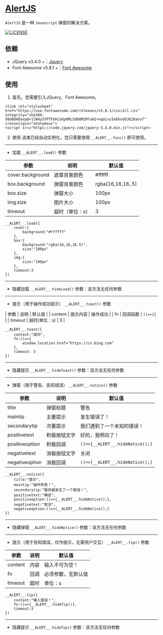 [AlertJS](https://github.com/Annlix/AlertJs/blob/master/README.md)
=======

`AlertJS` 是一种 `Javascript` 弹窗的解决方案。

[![LICENSE](https://img.shields.io/badge/license-Anti%20996-blue.svg)](https://github.com/996icu/996.ICU/blob/master/LICENSE)

依赖
---

- JQuery v3.4.0 +：[Jquery](https://jquery.com/)
- Font Awesome v5.8.1 +：[Font Awesome](https://fontawesome.com/)

使用
---

1. 首先，您需要引入JQuery、Font Awesome。
```
<link rel="stylesheet" href="https://use.fontawesome.com/releases/v5.8.1/css/all.css" integrity="sha384-50oBUHEmvpQ+1lW4y57PTFmhCaXp0ML5d60M1M7uH2+nqUivzIebhndOJK28anvf" crossorigin="anonymous">
<script src="https://code.jquery.com/jquery-3.4.0.min.js"></script>
```

2. 使用
该类已经自动实例化，您只需要使用 `__ALERT__.func()` 即可使用。

---
- 加载
`__ALERT__.load()`
参数

| 参数 | 说明 | 默认值 |
|-----|------|--------|
| cover.background | 遮罩背景颜色 | #ffffff |
| box.background | 弹窗背景颜色 | rgba(16,16,16,.5) |
| box.size | 弹窗大小 | 100px |
| img.size | 图片大小 | 100px |
| timeout | 超时（单位：s） | 3 |

```
__ALERT__.load({
    cover:{
        background:"#ffffff"
    },
    box:{
        background:"rgba(16,16,16.5)",
        size:"100px"
    },
    img:{
        size:"100px"
    },
    timeout:3
})
```
---
- 隐藏加载
`__ALERT__.hideLoad()`
参数：该方法无任何参数
---
- 提示（用于操作成功提示）
`__ALERT__.toast()`
参数

| 参数 | 说明 | 默认值 |
| content | 提示内容 | 操作成功 |
| fn | 回调函数 | `()=>{}` |
| timeout | 超时(单位：s) | 3 |

```
__ALERT__.toast({
    content:"成功",
    fn:()=>{
        window.location.href="https://cn.bing.com"
    },
    timeout: 3
})
```
---
- 隐藏提示
`__ALERT__.hideToast()`
参数：该方法无任何参数
---
- 弹窗（用于警告、告知错误）
`__ALERT__.notice()`
参数

| 参数 | 说明 | 默认值 |
|------|-----|--------|
| title | 弹窗标题 | 警告 |
| maintip | 主要提示 | 发生错误了！ |
| secondarytip | 次要提示 | 我们遇到了一个未知的错误！ |
| positivetext | 积极按钮文字 | 好的，我明白了！ |
| positiveoption | 积极回调 | `()=>{__ALERT__.hideNotice();}` |
| negativetext | 消极按钮文字 | 关闭 |
| negativeoption | 消极回调 | `()=>{__ALERT__.hideNotice();}` |

```
__ALERT__.notice({
    title:"提示",
    maintip:"操作失败！",
    secondarytip:"服务器发生了一个错误！",
    positivetext:"确定",
    positiveoption:()=>{__ALERT__.hideNotice();},
    negativetext:"取消",
    negativeoption:()=>{__ALERT__.hideNotice();}
})
```
---
- 隐藏弹窗
`__ALERT__.hideNotice()`
参数：该方法无任何参数
---
- 提示（用于告知错误，仅作提示，无需用户交互）
`__ALERT__.tip()`
参数

| 参数 | 说明 | 默认值 |
|------|-----|--------|
| content | 内容 | 输入不可为空！ |
| fn | 回调 | 必须参数，无默认值 |
| timeout | 超时 | 单位：s |

```
__ALERT__.tip({
    content:"输入错误！",
    fn:()=>{__ALERT__.hideTip()},
    timeout:3
})
```
---
- 隐藏提示
`__ALERT__.hideTip()`
参数：该方法无任何参数